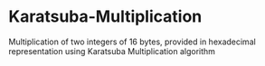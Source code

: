# Karatsuba-Multiplication
Multiplication of two integers of 16 bytes, provided in hexadecimal representation using Karatsuba Multiplication algorithm
